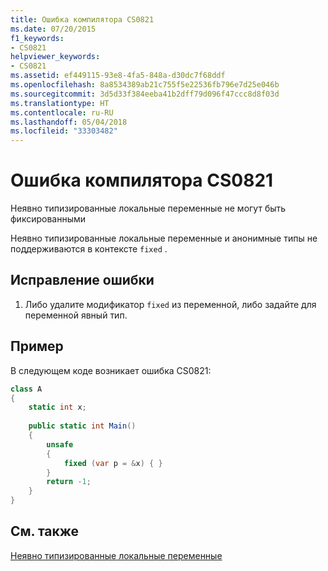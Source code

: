 ```yaml
---
title: Ошибка компилятора CS0821
ms.date: 07/20/2015
f1_keywords:
- CS0821
helpviewer_keywords:
- CS0821
ms.assetid: ef449115-93e8-4fa5-848a-d30dc7f68ddf
ms.openlocfilehash: 8a8534389ab21c755f5e22536fb796e7d25e046b
ms.sourcegitcommit: 3d5d33f384eeba41b2dff79d096f47ccc8d8f03d
ms.translationtype: HT
ms.contentlocale: ru-RU
ms.lasthandoff: 05/04/2018
ms.locfileid: "33303482"
---
```

# <a name="compiler-error-cs0821"></a>Ошибка компилятора CS0821
Неявно типизированные локальные переменные не могут быть фиксированными  
  
 Неявно типизированные локальные переменные и анонимные типы не поддерживаются в контексте `fixed` .  
  
## <a name="to-correct-this-error"></a>Исправление ошибки  
  
1.  Либо удалите модификатор `fixed` из переменной, либо задайте для переменной явный тип.  
  
## <a name="example"></a>Пример  
 В следующем коде возникает ошибка CS0821:  
  
```csharp  
class A  
{  
    static int x;  
  
    public static int Main()  
    {  
        unsafe  
        {  
            fixed (var p = &x) { }  
        }  
        return -1;  
    }  
}  
```  
  
## <a name="see-also"></a>См. также  
 [Неявно типизированные локальные переменные](../../csharp/programming-guide/classes-and-structs/implicitly-typed-local-variables.md)
